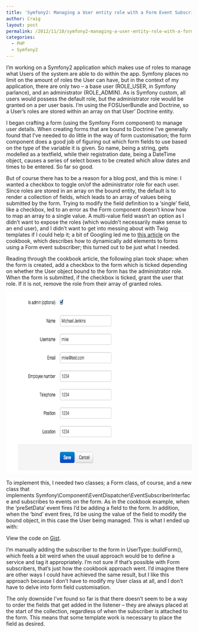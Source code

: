 ```yaml
---
title: 'Symfony2: Managing a User entity role with a Form Event Subscriber'
author: Craig
layout: post
permalink: /2012/11/10/symfony2-managing-a-user-entity-role-with-a-form-subscriber/
categories:
  - PHP
  - Symfony2
---
```

I&#8217;m working on a Symfony2 application which makes use of roles to manage what Users of the system are able to do within the app. Symfony places no limit on the amount of roles the User can have, but in the context of my application, there are only two &#8211; a base user (ROLE\_USER, in Symfony parlance), and an administrator (ROLE\_ADMIN). As is Symfony custom, all users would possess the default role, but the administrator role would be granted on a per user basis. I&#8217;m using the FOSUserBundle and Doctrine, so a User&#8217;s roles are stored within an array on that User&#8217; Doctrine entity.

I began crafting a form (using the Symfony Form component) to manage user details. When creating forms that are bound to Doctrine I&#8217;ve generally found that I&#8217;ve needed to do little in the way of form customisation; the form component does a good job of figuring out which form fields to use based on the type of the variable it is given. So name, being a string, gets modelled as a textfield, while their registration date, being a DateTime object, causes a series of select boxes to be created which allow dates and times to be entered. So far so good.

But of course there has to be a reason for a blog post, and this is mine: I wanted a checkbox to toggle on/of the administrator role for each user. Since roles are stored in an array on the bound entity, the default is to render a collection of fields, which leads to an array of values being submitted by the form. Trying to modify the field definition to a &#8216;single&#8217; field, like a checkbox, led to an error as the Form component doesn&#8217;t know how to map an array to a single value. A multi-value field wasn&#8217;t an option as I didn&#8217;t want to expose the roles (which wouldn&#8217;t necessarily make sense to an end user), and I didn&#8217;t want to get into messing about with Twig templates if I could help it; a bit of Googling led me to [this article][1] on the cookbook, which describes how to dynamically add elements to forms using a Form event subscriber; this turned out to be just what I needed.

Reading through the cookbook article, the following plan took shape: when the form is created, add a checkbox to the form which is ticked depending on whether the User object bound to the form has the administrator role. When the form is submitted, if the checkbox is ticked, grant the user that role. If it is not, remove the role from their array of granted roles.

[<img class="aligncenter size-full wp-image-311" title="The resulting form" src="/images/posts/2012/11/Screen-Shot-2012-11-10-at-14.51.51.png" alt="" width="793" height="491" />][2]

To implement this, I needed two classes; a Form class, of course, and a new class that implements Symfony\Component\EventDispatcher\EventSubscriberInterface and subscribes to events on the form. As in the cookbook example, when the &#8216;preSetData&#8217; event fires I&#8217;d be adding a field to the form. In addition, when the &#8216;bind&#8217; event fires, I&#8217;d be using the value of the field to modify the bound object, in this case the User being managed. This is what I ended up with:

<noscript>
  <p>
    View the code on <a href="https://gist.github.com/4051034">Gist</a>.
  </p>
</noscript>

I&#8217;m manually adding the subscriber to the form in UserType::buildForm(), which feels a bit weird when the usual approach would be to define a service and tag it appropriately. I&#8217;m not sure if that&#8217;s possible with Form subscribers, that&#8217;s just how the cookbook approach went. I&#8217;d imagine there are other ways I could have achieved the same result, but I like this approach because I don&#8217;t have to modify my User class at all, and I don&#8217;t have to delve into form field customisation.

The only downside I&#8217;ve found so far is that there doesn&#8217;t seem to be a way to order the fields that get added in the listener &#8211; they are always placed at the start of the collection, regardless of when the subscriber is attached to the form. This means that some template work is necessary to place the field as desired.

 [1]: http://symfony.com/doc/current/cookbook/form/dynamic_form_generation.html
 [2]: /images/posts/2012/11/Screen-Shot-2012-11-10-at-14.51.51.png